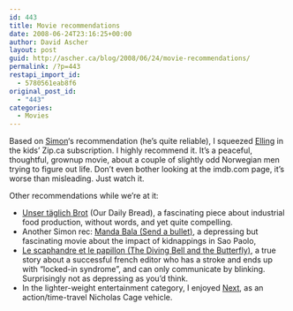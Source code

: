 ```yaml
---
id: 443
title: Movie recommendations
date: 2008-06-24T23:16:25+00:00
author: David Ascher
layout: post
guid: http://ascher.ca/blog/2008/06/24/movie-recommendations/
permalink: /?p=443
restapi_import_id:
  - 5780561eab8f6
original_post_id:
  - "443"
categories:
  - Movies
---
```

Based on [Simon](http://simonwex.com/)&#8216;s recommendation (he&#8217;s quite reliable), I squeezed [Elling](http://en.wikipedia.org/wiki/Elling) in the kids&#8217; Zip.ca subscription. I highly recommend it. It&#8217;s a peaceful, thoughtful, grownup movie, about a couple of slightly odd Norwegian men trying to figure out life. Don&#8217;t even bother looking at the imdb.com page, it&#8217;s worse than misleading. Just watch it.

Other recommendations while we&#8217;re at it:

  * [Unser täglich Brot](http://www.imdb.com/title/tt0765849/) (Our Daily Bread), a fascinating piece about industrial food production, without words, and yet quite compelling.
  * Another Simon rec: [Manda Bala (Send a bullet)](http://us.imdb.com/title/tt0912590/), a depressing but fascinating movie about the impact of kidnappings in Sao Paolo,
  * [Le scaphandre et le papillon (The Diving Bell and the Butterfly)](http://www.imdb.com/title/tt0401383/), a true story about a successful french editor who has a stroke and ends up with &#8220;locked-in syndrome&#8221;, and can only communicate by blinking. Surprisingly not as depressing as you&#8217;d think.
  * In the lighter-weight entertainment category, I enjoyed [Next](http://www.imdb.com/title/tt0435705/), as an action/time-travel Nicholas Cage vehicle.